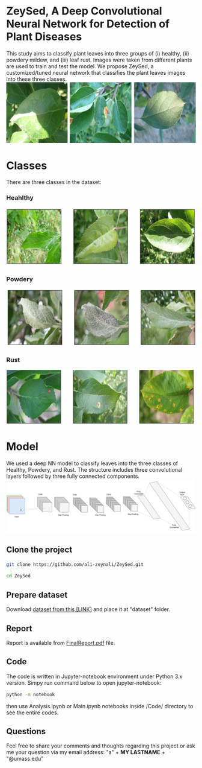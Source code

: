 # ZeySed, A Deep Convolutional Neural Network for Detection of Plant Diseases

This study aims to classify plant leaves into three groups of (i) healthy, (ii) powdery mildew, and (iii) leaf rust. Images were taken from different plants are used to train and test the model. We propose ZeySed, a customized/tuned neural network that classifies the plant leaves images into these three classes.
![Classes](sampleFig/classes.png)

# Classes
There are three classes in the dataset:
### Heahlthy
![healthyClass](sampleFig/t_healthy.png)
### Powdery
![powderyClass](sampleFig/t_powdery.png)
### Rust
![rustClass](sampleFig/t_rust.png)
# Model
We used a deep NN model to classify leaves into the three classes of Healthy, Powdery, and Rust. The structure includes three convolutional layers followed by three fully connected components.
![Structure](sampleFig/model.png)

## Clone the project
```bash
git clone https://github.com/ali-zeynali/ZeySed.git
```
```bash
cd ZeySed
```
## Prepare dataset
Download [dataset from this [LINK]](https://www.kaggle.com/datasets/rashikrahmanpritom/plant-disease-recognition-dataset) and place it at "dataset" folder.

## Report
Report is available from [FinalReport.pdf](FinalReport.pdf) file.
## Code
The code is written in Jupyter-notebook environment under Python 3.x version. Simpy run command below to open jupyter-notebook:
```bash
python -m notebook
```
then use Analysis.ipynb or Main.ipynb notebooks inside /Code/ directory to see the entire codes.

## Questions
Feel free to share your comments and thoughts regarding this project or ask me your question via my email address: "a" + __MY LASTNAME__ + "@umass.edu"
